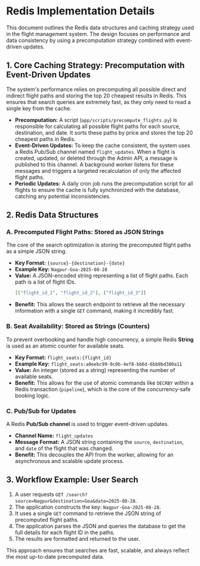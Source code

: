 # Redis Implementation Details

This document outlines the Redis data structures and caching strategy used in the flight management system. The design focuses on performance and data consistency by using a precomputation strategy combined with event-driven updates.

## 1. Core Caching Strategy: Precomputation with Event-Driven Updates

The system's performance relies on precomputing all possible direct and indirect flight paths and storing the top 20 cheapest results in Redis. This ensures that search queries are extremely fast, as they only need to read a single key from the cache.

-   **Precomputation:** A script (`app/scripts/precompute_flights.py`) is responsible for calculating all possible flight paths for each source, destination, and date. It sorts these paths by price and stores the top 20 cheapest paths in Redis.
-   **Event-Driven Updates:** To keep the cache consistent, the system uses a Redis Pub/Sub channel named `flight_updates`. When a flight is created, updated, or deleted through the Admin API, a message is published to this channel. A background worker listens for these messages and triggers a targeted recalculation of only the affected flight paths.
-   **Periodic Updates:** A daily cron job runs the precomputation script for all flights to ensure the cache is fully synchronized with the database, catching any potential inconsistencies.

## 2. Redis Data Structures

### A. Precomputed Flight Paths: Stored as JSON Strings

The core of the search optimization is storing the precomputed flight paths as a simple JSON string.

-   **Key Format:** `{source}-{destination}-{date}`
-   **Example Key:** `Nagpur-Goa-2025-08-28`
-   **Value:** A JSON-encoded string representing a list of flight paths. Each path is a list of flight IDs.
    ```json
    [["flight_id_1", "flight_id_2"], ["flight_id_3"]]
    ```
-   **Benefit:** This allows the search endpoint to retrieve all the necessary information with a single `GET` command, making it incredibly fast.

### B. Seat Availability: Stored as Strings (Counters)

To prevent overbooking and handle high concurrency, a simple Redis **String** is used as an atomic counter for available seats.

-   **Key Format:** `flight_seats:{flight_id}`
-   **Example Key:** `flight_seats:a0eebc99-9c0b-4ef8-bb6d-6bb9bd380a11`
-   **Value:** An integer (stored as a string) representing the number of available seats.
-   **Benefit:** This allows for the use of atomic commands like `DECRBY` within a Redis transaction (`pipeline`), which is the core of the concurrency-safe booking logic.

### C. Pub/Sub for Updates

A Redis **Pub/Sub channel** is used to trigger event-driven updates.

-   **Channel Name:** `flight_updates`
-   **Message Format:** A JSON string containing the `source`, `destination`, and `date` of the flight that was changed.
-   **Benefit:** This decouples the API from the worker, allowing for an asynchronous and scalable update process.

## 3. Workflow Example: User Search

1.  A user requests `GET /search?source=Nagpur&destination=Goa&date=2025-08-28`.
2.  The application constructs the key: `Nagpur-Goa-2025-08-28`.
3.  It uses a single `GET` command to retrieve the JSON string of precomputed flight paths.
4.  The application parses the JSON and queries the database to get the full details for each flight ID in the paths.
5.  The results are formatted and returned to the user.

This approach ensures that searches are fast, scalable, and always reflect the most up-to-date precomputed data.